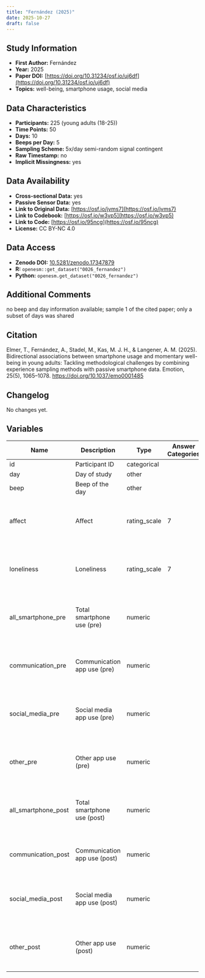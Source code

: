 ```yaml
---
title: "Fernández (2025)"
date: 2025-10-27
draft: false
---
```



## Study Information

- **First Author:** Fernández
- **Year:** 2025
- **Paper DOI:** [https://doi.org/10.31234/osf.io/uj6df](https://doi.org/10.31234/osf.io/uj6df)
- **Topics:** well-being, smartphone usage, social media

## Data Characteristics

- **Participants:** 225 (young adults (18-25))
- **Time Points:** 50
- **Days:** 10
- **Beeps per Day:** 5
- **Sampling Scheme:** 5x/day semi-random signal contingent
- **Raw Timestamp:** no
- **Implicit Missingness:** yes

## Data Availability

- **Cross-sectional Data:** yes
- **Passive Sensor Data:** yes
- **Link to Original Data:** [https://osf.io/jvms7](https://osf.io/jvms7)
- **Link to Codebook:** [https://osf.io/w3vp5](https://osf.io/w3vp5)
- **Link to Code:** [https://osf.io/95ncg](https://osf.io/95ncg)
- **License:** CC BY-NC 4.0

## Data Access

- **Zenodo DOI:** [10.5281/zenodo.17347879](https://doi.org/10.5281/zenodo.17347879)
- **R:** `openesm::get_dataset("0026_fernandez")`
- **Python:** `openesm.get_dataset("0026_fernandez")`

## Additional Comments

no beep and day information available; sample 1 of the cited paper; only a subset of days was shared


## Citation

Elmer, T., Fernández, A., Stadel, M., Kas, M. J. H., & Langener, A. M. (2025). Bidirectional associations between smartphone usage and momentary well-being in young adults: Tackling methodological challenges by combining experience sampling methods with passive smartphone data. Emotion, 25(5), 1065–1078. https://doi.org/10.1037/emo0001485




## Changelog

No changes yet.

## Variables

| Name | Description | Type | Answer Categories | Details | Labels | Transformation | Source | Assessment Type | Construct | Comments |
|------|-------------|------|------------------|---------|--------|----------------|--------|----------------|----------|----------|
| id | Participant ID | categorical |  |  |  |  |  | ESM |  |  |
| day | Day of study | other |  |  |  |  |  | ESM |  |  |
| beep | Beep of the day | other |  |  |  |  |  | ESM |  |  |
| affect | Affect | rating_scale | 7 | How do you feel right now? | 1 = Very bad<br>7 = Very good |  |  | ESM | affect |  |
| loneliness | Loneliness | rating_scale | 7 | How lonely do you feel at the moment? | 1 = Not at all<br>7 = Very much |  |  | ESM | loneliness, social functioning, negative affect, affect |  |
| all_smartphone_pre | Total smartphone use (pre) | numeric |  | Minutes of total smartphone use in the hour <br>prior to ESM measurement |  |  |  | Passive | smartphone use |  |
| communication_pre | Communication app use (pre) | numeric |  | Minutes of communication app use in the <br>hour prior to ESM measurement |  |  |  | Passive | smartphone use, communication, app use |  |
| social_media_pre | Social media app use (pre) | numeric |  | Minutes of social media app use in the hour <br>prior to ESM measurement |  |  |  | Passive | smartphone use, social media, app use |  |
| other_pre | Other app use (pre) | numeric |  | Minutes of other app use in the hour prior to <br>ESM measurement |  |  |  | Passive | smartphone use, app use |  |
| all_smartphone_post | Total smartphone use (post) | numeric |  | Minutes of total smartphone use in the hour <br>post ESM measurement |  |  |  | Passive | smartphone use |  |
| communication_post | Communication app use (post) | numeric |  | Minutes of communication app use in the <br>hour post ESM measurement |  |  |  | Passive | smartphone use, communication, app use |  |
| social_media_post | Social media app use (post) | numeric |  | Minutes of social media app use in the hour <br>post ESM measurement |  |  |  | Passive | smartphone use, social media, app use |  |
| other_post | Other app use (post) | numeric |  | Minutes of other app use in the hour post <br>ESM measurement |  |  |  | Passive | smartphone use, app use |  |
